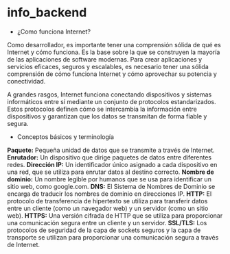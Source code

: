 # info_backend

- ¿Como funciona Internet?

Como desarrollador, es importante tener una comprensión sólida de qué es Internet y cómo funciona. Es la base sobre la que se construyen la mayoría de las aplicaciones de software modernas. Para crear aplicaciones y servicios eficaces, seguros y escalables, es necesario tener una sólida comprensión de cómo funciona Internet y cómo aprovechar su potencia y conectividad.

A grandes rasgos, Internet funciona conectando dispositivos y sistemas informáticos entre sí mediante un conjunto de protocolos estandarizados. Estos protocolos definen cómo se intercambia la información entre dispositivos y garantizan que los datos se transmitan de forma fiable y segura.

- Conceptos básicos y terminología

**Paquete:** Pequeña unidad de datos que se transmite a través de Internet.
**Enrutador:** Un dispositivo que dirige paquetes de datos entre diferentes redes.
**Dirección IP:** Un identificador único asignado a cada dispositivo en una red, que se utiliza para enrutar datos al destino correcto.
**Nombre de dominio:** Un nombre legible por humanos que se usa para identificar un sitio web, como google.com.
**DNS:** El Sistema de Nombres de Dominio se encarga de traducir los nombres de dominio en direcciones IP.
**HTTP:** El protocolo de transferencia de hipertexto se utiliza para transferir datos entre un cliente (como un navegador web) y un servidor (como un sitio web).
**HTTPS:** Una versión cifrada de HTTP que se utiliza para proporcionar una comunicación segura entre un cliente y un servidor.
**SSL/TLS:** Los protocolos de seguridad de la capa de sockets seguros y la capa de transporte se utilizan para proporcionar una comunicación segura a través de Internet.


